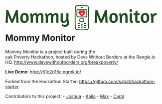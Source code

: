 ![Alt](https://github.com/jochan/mddb/blob/master/public/logo2.png)
Mommy Monitor
=======================

Mommy Monitor is a project built during the <Br/>eak Poverty Hackathon, hosted by Devs Without Borders at the Rangle.io HQ. http://www.devswithoutborders.org/breakpoverty/

**Live Demo**: http://51e2d15c.ngrok.io/

Forked from the Hackathon Starter: https://github.com/sahat/hackathon-starter

Contributors to this project: 
	- [Joshua](https://github.com/jochan/)
	- [Kalia](https://github.com/kalia-akkad)
	- [Max](https://github.com/nedwid)
	- [Carol](https://github.com/cylovesummer)